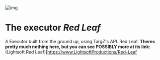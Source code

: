 ![img](https://github.com/user-attachments/assets/8eb3b88d-c88f-436e-9ce5-6ee3fc703605)
# The executor ***Red Leaf***
A Executor built from the ground up, using TargZ's API. Red Leaf.
**Theres pretty much nothing here, but you can see POSSIBLY more at its link:** (Lightsoft Red Leaf)[https://www.LightsoftProductions/Red-Leaf
